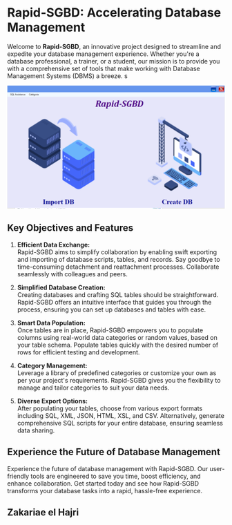 # Rapid-SGBD: Accelerating Database Management


Welcome to **Rapid-SGBD**, an innovative project designed to streamline and expedite your database management experience. Whether you're a database professional, a trainer, or a student, our mission is to provide you with a comprehensive set of tools that make working with Database Management Systems (DBMS) a breeze.
s








![Main Interface](./documentation/images/1.png)

## Key Objectives and Features

1. **Efficient Data Exchange:**  
   Rapid-SGBD aims to simplify collaboration by enabling swift exporting and importing of database scripts, tables, and records. Say goodbye to time-consuming detachment and reattachment processes. Collaborate seamlessly with colleagues and peers.

2. **Simplified Database Creation:**  
   Creating databases and crafting SQL tables should be straightforward. Rapid-SGBD offers an intuitive interface that guides you through the process, ensuring you can set up databases and tables with ease.

3. **Smart Data Population:**  
   Once tables are in place, Rapid-SGBD empowers you to populate columns using real-world data categories or random values, based on your table schema. Populate tables quickly with the desired number of rows for efficient testing and development.

4. **Category Management:**  
   Leverage a library of predefined categories or customize your own as per your project's requirements. Rapid-SGBD gives you the flexibility to manage and tailor categories to suit your data needs.

5. **Diverse Export Options:**  
   After populating your tables, choose from various export formats including SQL, XML, JSON, HTML, XSL, and CSV. Alternatively, generate comprehensive SQL scripts for your entire database, ensuring seamless data sharing.

## Experience the Future of Database Management

Experience the future of database management with Rapid-SGBD. Our user-friendly tools are engineered to save you time, boost efficiency, and enhance collaboration. Get started today and see how Rapid-SGBD transforms your database tasks into a rapid, hassle-free experience.

## Zakariae el Hajri
